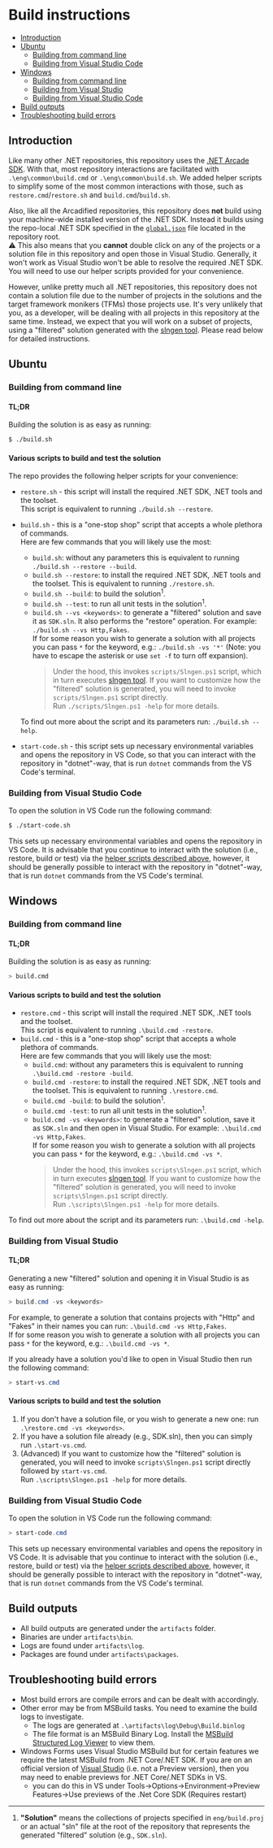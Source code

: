 # Build instructions

- [Introduction](#introduction)
- [Ubuntu](#ubuntu)
  * [Building from command line](#building-from-command-line)
  * [Building from Visual Studio Code](#building-from-visual-studio-code)
- [Windows](#windows)
  * [Building from command line](#building-from-command-line-1)
  * [Building from Visual Studio](#building-from-visual-studio)
  * [Building from Visual Studio Code](#building-from-visual-studio-code-1)
- [Build outputs](#build-outputs)
- [Troubleshooting build errors](#troubleshooting-build-errors)

## Introduction

Like many other .NET repositories, this repository uses the [.NET Arcade SDK][arcade-sdk]. With that, most repository interactions are facilitated with `.\eng\common\build.cmd` or `.\eng\common\build.sh`. We added helper scripts to simplify some of the most common interactions with those, such as `restore.cmd`/`restore.sh` and `build.cmd`/`build.sh`.

Also, like all the Arcadified repositories, this repository does **not** build using your machine-wide installed version of the .NET SDK. Instead it builds using the repo-local .NET SDK specified in the [`global.json`](..\global.json) file located in the repository root.<br />
:warning: This also means that you **cannot** double click on any of the projects or a solution file in this repository and open those in Visual Studio. Generally, it won't work as Visual Studio won't be able to resolve the required .NET SDK. You will need to use our helper scripts provided for your convenience.

However, unlike pretty much all .NET repositories, this repository does not contain a solution file due to the number of projects in the solutions and the target framework monikers (TFMs) those projects use. It's very unlikely that you, as a developer, will be dealing with all projects in this repository at the same time. Instead, we expect that you will work on a subset of projects, using a "filtered" solution generated with the [slngen tool][slngen-tool]. Please read below for detailed instructions.

## Ubuntu

### Building from command line

#### TL;DR

Building the solution is as easy as running:

```bash
$ ./build.sh
```

#### Various scripts to build and test the solution

The repo provides the following helper scripts for your convenience:

* `restore.sh` - this script will install the required .NET SDK, .NET tools and the toolset.<br />
This script is equivalent to running `./build.sh --restore`.

* `build.sh` - this is a "one-stop shop" script that accepts a whole plethora of commands.<br />
Here are few commands that you will likely use the most:
    - `build.sh`: without any parameters this is equivalent to running `./build.sh --restore --build`.
    - `build.sh --restore`: to install the required .NET SDK, .NET tools and the toolset. This is equivalent to running `./restore.sh`.
    - `build.sh --build`: to build the solution<sup>1</sup>.
    - `build.sh --test`: to run all unit tests in the solution<sup>1</sup>.
    - `build.sh --vs <keywords>`: to generate a "filtered" solution and save it as `SDK.sln`. It also performs the "restore" operation. For example: `./build.sh --vs Http,Fakes`.<br />
    If for some reason you wish to generate a solution with all projects you can pass `*` for the keyword, e.g.: `./build.sh -vs '*'` (Note: you have to escape the asterisk or use `set -f` to turn off expansion).<br />
      > Under the hood, this invokes `scripts/Slngen.ps1` script, which in turn executes [slngen tool][slngen-tool]. If you want to customize how the "filtered" solution is generated, you will need to invoke `scripts/Slngen.ps1` script directly.<br />
        Run `./scripts/Slngen.ps1 -help` for more details.

    To find out more about the script and its parameters run: `./build.sh --help`.

* `start-code.sh` - this script sets up necessary environmental variables and opens the repository in VS Code, so that you can interact with the repository in "dotnet"-way, that is run `dotnet` commands from the VS Code's terminal.

### Building from Visual Studio Code

To open the solution in VS Code run the following command:

```bash
$ ./start-code.sh
```

This sets up necessary environmental variables and opens the repository in VS Code. It is advisable that you continue to interact with the solution (i.e., restore, build or test) via the [helper scripts described above](#building-from-command-line), however, it should be generally possible to interact with the repository in "dotnet"-way, that is run `dotnet` commands from the VS Code's terminal.


## Windows

### Building from command line

#### TL;DR

Building the solution is as easy as running:

```bash
> build.cmd
```

#### Various scripts to build and test the solution

* `restore.cmd` - this script will install the required .NET SDK, .NET tools and the toolset.<br />
This script is equivalent to running `.\build.cmd -restore`.
* `build.cmd` - this is a "one-stop shop" script that accepts a whole plethora of commands.<br />
Here are few commands that you will likely use the most:
    - `build.cmd`: without any parameters this is equivalent to running `.\build.cmd -restore -build`.
    - `build.cmd -restore`: to install the required .NET SDK, .NET tools and the toolset. This is equivalent to running `.\restore.cmd`.
    - `build.cmd -build`: to build the solution<sup>1</sup>.
    - `build.cmd -test`: to run all unit tests in the solution<sup>1</sup>.
    - `build.cmd -vs <keywords>`: to generate a "filtered" solution, save it as `SDK.sln` and then open in Visual Studio. For example: `.\build.cmd -vs Http,Fakes`.<br />
    If for some reason you wish to generate a solution with all projects you can pass `*` for the keyword, e.g.: `.\build.cmd -vs *`.<br />
      > Under the hood, this invokes `scripts\Slngen.ps1` script, which in turn executes [slngen tool][slngen-tool]. If you want to customize how the "filtered" solution is generated, you will need to invoke `scripts\Slngen.ps1` script directly.<br />
        Run `.\scripts\Slngen.ps1 -help` for more details.

To find out more about the script and its parameters run: `.\build.cmd -help`.

### Building from Visual Studio

#### TL;DR

Generating a new "filtered" solution and opening it in Visual Studio is as easy as running:

```powershell
> build.cmd -vs <keywords>
```

For example, to generate a solution that contains projects with "Http" and "Fakes" in their names you can run: `.\build.cmd -vs Http,Fakes`.<br />
If for some reason you wish to generate a solution with all projects you can pass `*` for the keyword, e.g.: `.\build.cmd -vs *`.

If you already have a solution you'd like to open in Visual Studio then run the following command:

```powershell
> start-vs.cmd
```

#### Various scripts to build and test the solution

1. If you don't have a solution file, or you wish to generate a new one: run `.\restore.cmd -vs <keywords>`.
1. If you have a solution file already (e.g., SDK.sln), then you can simply run `.\start-vs.cmd`.
1. (Advanced) If you want to customize how the "filtered" solution is generated, you will need to invoke `scripts\Slngen.ps1` script directly followed by `start-vs.cmd`.<br />
   Run `.\scripts\Slngen.ps1 -help` for more details.

### Building from Visual Studio Code

To open the solution in VS Code run the following command:

```powershell
> start-code.cmd
```

This sets up necessary environmental variables and opens the repository in VS Code. It is advisable that you continue to interact with the solution (i.e., restore, build or test) via the [helper scripts described above](#building-from-command-line-1), however, it should be generally possible to interact with the repository in "dotnet"-way, that is run `dotnet` commands from the VS Code's terminal.


## Build outputs

* All build outputs are generated under the `artifacts` folder.
* Binaries are under `artifacts\bin`.
* Logs are found under `artifacts\log`.
* Packages are found under `artifacts\packages`.


## Troubleshooting build errors

* Most build errors are compile errors and can be dealt with accordingly.
* Other error may be from MSBuild tasks. You need to examine the build logs to investigate.
  * The logs are generated at `.\artifacts\log\Debug\Build.binlog`
  * The file format is an MSBuild Binary Log. Install the [MSBuild Structured Log Viewer][msbuild-log-viewer] to view them.
* Windows Forms uses Visual Studio MSBuild but for certain features we require the latest MSBuild from .NET Core/.NET SDK. If you are on an official version of [Visual Studio][VS-download] (i.e. not a Preview version), then you may need to enable previews for .NET Core/.NET SDKs in VS.
  * you can do this in VS under Tools->Options->Environment->Preview Features->Use previews of the .Net Core SDK (Requires restart)


---

1. **"Solution"** means the collections of projects specified in `eng/build.proj` or an actual "sln" file at the root of the repository that represents the generated "filtered" solution (e.g., `SDK.sln`).

[comment]: <> (URI Links)

[arcade-sdk]: https://github.com/dotnet/arcade/blob/main/Documentation/Overview.md
[msbuild-log-viewer]: https://msbuildlog.com/
[slngen-tool]: https://github.com/microsoft/slngen
[VS-download]: https://visualstudio.microsoft.com/downloads/

